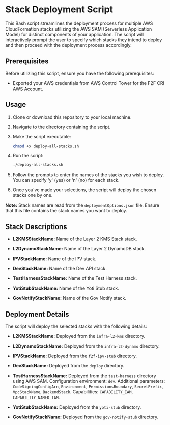Stack Deployment Script
=======================

This Bash script streamlines the deployment process for multiple AWS CloudFormation stacks utilizing the AWS SAM (Serverless Application Model) for distinct components of your application. The script will interactively prompt the user to specify which stacks they intend to deploy and then proceed with the deployment process accordingly.

Prerequisites
-------------

Before utilizing this script, ensure you have the following prerequisites:

- Exported your AWS credentials from AWS Control Tower for the F2F CRI AWS Account.

Usage
-----

1. Clone or download this repository to your local machine.

2. Navigate to the directory containing the script.

3. Make the script executable:

    ```bash
    chmod +x deploy-all-stacks.sh
    ```

4. Run the script:

    ```bash
    ./deploy-all-stacks.sh
    ```

5. Follow the prompts to enter the names of the stacks you wish to deploy. You can specify 'y' (yes) or 'n' (no) for each stack.

6. Once you've made your selections, the script will deploy the chosen stacks one by one.

**Note:** Stack names are read from the `deploymentOptions.json` file. Ensure that this file contains the stack names you want to deploy.

Stack Descriptions
------------------

- **L2KMSStackName:** Name of the Layer 2 KMS Stack stack.

- **L2DynamoStackName:** Name of the Layer 2 DynamoDB stack.

- **IPVStackName:** Name of the IPV stack.

- **DevStackName:** Name of the Dev API stack.

- **TestHarnessStackName:** Name of the Test Harness stack.

- **YotiStubStackName:** Name of the Yoti Stub stack.

- **GovNotifyStackName:** Name of the Gov Notify stack.

Deployment Details
------------------

The script will deploy the selected stacks with the following details:

- **L2KMSStackName:** Deployed from the `infra-l2-kms` directory.

- **L2DynamoStackName:** Deployed from the `infra-l2-dynamo` directory.

- **IPVStackName:** Deployed from the `f2f-ipv-stub` directory.

- **DevStackName:** Deployed from the `deploy` directory.

- **TestHarnessStackName:** Deployed from the `test-harness` directory using AWS SAM. Configuration environment: `dev`. Additional parameters: `CodeSigningConfigArn`, `Environment`, `PermissionsBoundary`, `SecretPrefix`, `VpcStackName`, `BackendStack`. Capabilities: `CAPABILITY_IAM`, `CAPABILITY_NAMED_IAM`.

- **YotiStubStackName:** Deployed from the `yoti-stub` directory.

- **GovNotifyStackName:** Deployed from the `gov-notify-stub` directory.